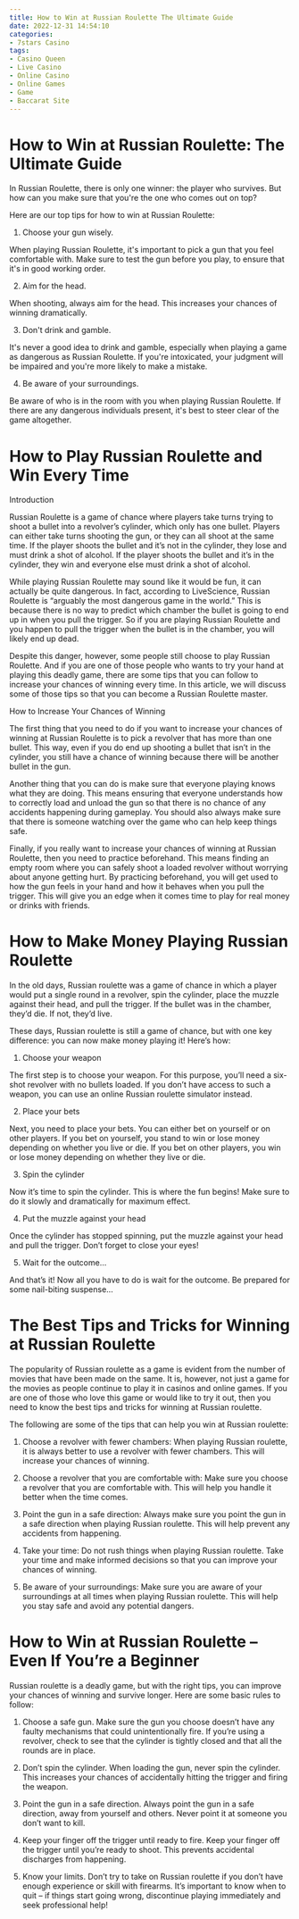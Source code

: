 ```yaml
---
title: How to Win at Russian Roulette The Ultimate Guide
date: 2022-12-31 14:54:10
categories:
- 7stars Casino
tags:
- Casino Queen
- Live Casino
- Online Casino
- Online Games
- Game
- Baccarat Site
---
```



#  How to Win at Russian Roulette: The Ultimate Guide

In Russian Roulette, there is only one winner: the player who survives. But how can you make sure that you're the one who comes out on top?

Here are our top tips for how to win at Russian Roulette:

1. Choose your gun wisely.

When playing Russian Roulette, it's important to pick a gun that you feel comfortable with. Make sure to test the gun before you play, to ensure that it's in good working order.

2. Aim for the head.

When shooting, always aim for the head. This increases your chances of winning dramatically.

3. Don't drink and gamble.

It's never a good idea to drink and gamble, especially when playing a game as dangerous as Russian Roulette. If you're intoxicated, your judgment will be impaired and you're more likely to make a mistake.

4. Be aware of your surroundings.

Be aware of who is in the room with you when playing Russian Roulette. If there are any dangerous individuals present, it's best to steer clear of the game altogether.

#  How to Play Russian Roulette and Win Every Time

Introduction

Russian Roulette is a game of chance where players take turns trying to shoot a bullet into a revolver’s cylinder, which only has one bullet. Players can either take turns shooting the gun, or they can all shoot at the same time. If the player shoots the bullet and it’s not in the cylinder, they lose and must drink a shot of alcohol. If the player shoots the bullet and it’s in the cylinder, they win and everyone else must drink a shot of alcohol.

While playing Russian Roulette may sound like it would be fun, it can actually be quite dangerous. In fact, according to LiveScience, Russian Roulette is “arguably the most dangerous game in the world.” This is because there is no way to predict which chamber the bullet is going to end up in when you pull the trigger. So if you are playing Russian Roulette and you happen to pull the trigger when the bullet is in the chamber, you will likely end up dead.

Despite this danger, however, some people still choose to play Russian Roulette. And if you are one of those people who wants to try your hand at playing this deadly game, there are some tips that you can follow to increase your chances of winning every time. In this article, we will discuss some of those tips so that you can become a Russian Roulette master.

How to Increase Your Chances of Winning

The first thing that you need to do if you want to increase your chances of winning at Russian Roulette is to pick a revolver that has more than one bullet. This way, even if you do end up shooting a bullet that isn’t in the cylinder, you still have a chance of winning because there will be another bullet in the gun.

Another thing that you can do is make sure that everyone playing knows what they are doing. This means ensuring that everyone understands how to correctly load and unload the gun so that there is no chance of any accidents happening during gameplay. You should also always make sure that there is someone watching over the game who can help keep things safe.

Finally, if you really want to increase your chances of winning at Russian Roulette, then you need to practice beforehand. This means finding an empty room where you can safely shoot a loaded revolver without worrying about anyone getting hurt. By practicing beforehand, you will get used to how the gun feels in your hand and how it behaves when you pull the trigger. This will give you an edge when it comes time to play for real money or drinks with friends.

#  How to Make Money Playing Russian Roulette

In the old days, Russian roulette was a game of chance in which a player would put a single round in a revolver, spin the cylinder, place the muzzle against their head, and pull the trigger. If the bullet was in the chamber, they’d die. If not, they’d live.

These days, Russian roulette is still a game of chance, but with one key difference: you can now make money playing it! Here’s how:

1. Choose your weapon

The first step is to choose your weapon. For this purpose, you’ll need a six-shot revolver with no bullets loaded. If you don’t have access to such a weapon, you can use an online Russian roulette simulator instead.

2. Place your bets

Next, you need to place your bets. You can either bet on yourself or on other players. If you bet on yourself, you stand to win or lose money depending on whether you live or die. If you bet on other players, you win or lose money depending on whether they live or die.

3. Spin the cylinder

Now it’s time to spin the cylinder. This is where the fun begins! Make sure to do it slowly and dramatically for maximum effect.

4. Put the muzzle against your head

Once the cylinder has stopped spinning, put the muzzle against your head and pull the trigger. Don’t forget to close your eyes!


5. Wait for the outcome…

And that’s it! Now all you have to do is wait for the outcome. Be prepared for some nail-biting suspense…

#  The Best Tips and Tricks for Winning at Russian Roulette

The popularity of Russian roulette as a game is evident from the number of movies that have been made on the same. It is, however, not just a game for the movies as people continue to play it in casinos and online games. If you are one of those who love this game or would like to try it out, then you need to know the best tips and tricks for winning at Russian roulette.

The following are some of the tips that can help you win at Russian roulette:

1. Choose a revolver with fewer chambers: When playing Russian roulette, it is always better to use a revolver with fewer chambers. This will increase your chances of winning.

2. Choose a revolver that you are comfortable with: Make sure you choose a revolver that you are comfortable with. This will help you handle it better when the time comes.

3. Point the gun in a safe direction: Always make sure you point the gun in a safe direction when playing Russian roulette. This will help prevent any accidents from happening.

4. Take your time: Do not rush things when playing Russian roulette. Take your time and make informed decisions so that you can improve your chances of winning.

5. Be aware of your surroundings: Make sure you are aware of your surroundings at all times when playing Russian roulette. This will help you stay safe and avoid any potential dangers.

#  How to Win at Russian Roulette – Even If You’re a Beginner

Russian roulette is a deadly game, but with the right tips, you can improve your chances of winning and survive longer. Here are some basic rules to follow:

1. Choose a safe gun. Make sure the gun you choose doesn’t have any faulty mechanisms that could unintentionally fire. If you’re using a revolver, check to see that the cylinder is tightly closed and that all the rounds are in place.

2. Don’t spin the cylinder. When loading the gun, never spin the cylinder. This increases your chances of accidentally hitting the trigger and firing the weapon.

3. Point the gun in a safe direction. Always point the gun in a safe direction, away from yourself and others. Never point it at someone you don’t want to kill.

4. Keep your finger off the trigger until ready to fire. Keep your finger off the trigger until you’re ready to shoot. This prevents accidental discharges from happening.

5. Know your limits. Don’t try to take on Russian roulette if you don’t have enough experience or skill with firearms. It’s important to know when to quit – if things start going wrong, discontinue playing immediately and seek professional help!
